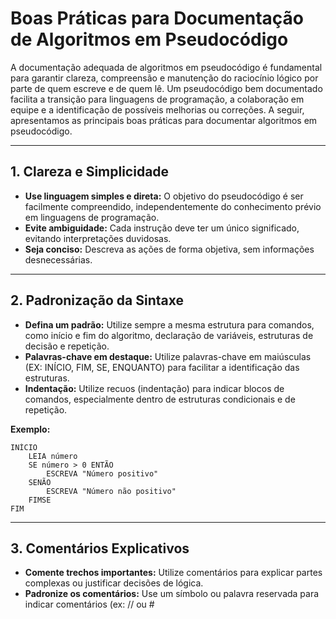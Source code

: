 
# Boas Práticas para Documentação de Algoritmos em Pseudocódigo

A documentação adequada de algoritmos em pseudocódigo é fundamental para garantir clareza, compreensão e manutenção do raciocínio lógico por parte de quem escreve e de quem lê. Um pseudocódigo bem documentado facilita a transição para linguagens de programação, a colaboração em equipe e a identificação de possíveis melhorias ou correções. A seguir, apresentamos as principais boas práticas para documentar algoritmos em pseudocódigo.

---

## 1. **Clareza e Simplicidade**

- **Use linguagem simples e direta:** O objetivo do pseudocódigo é ser facilmente compreendido, independentemente do conhecimento prévio em linguagens de programação.
- **Evite ambiguidade:** Cada instrução deve ter um único significado, evitando interpretações duvidosas.
- **Seja conciso:** Descreva as ações de forma objetiva, sem informações desnecessárias.

---

## 2. **Padronização da Sintaxe**

- **Defina um padrão:** Utilize sempre a mesma estrutura para comandos, como início e fim do algoritmo, declaração de variáveis, estruturas de decisão e repetição.
- **Palavras-chave em destaque:** Utilize palavras-chave em maiúsculas (EX: INÍCIO, FIM, SE, ENQUANTO) para facilitar a identificação das estruturas.
- **Indentação:** Utilize recuos (indentação) para indicar blocos de comandos, especialmente dentro de estruturas condicionais e de repetição.

**Exemplo:**
```plaintext
INÍCIO
    LEIA número
    SE número > 0 ENTÃO
        ESCREVA "Número positivo"
    SENÃO
        ESCREVA "Número não positivo"
    FIMSE
FIM
```

---

## 3. **Comentários Explicativos**

- **Comente trechos importantes:** Utilize comentários para explicar partes complexas ou justificar decisões de lógica.
- **Padronize os comentários:** Use um símbolo ou palavra reservada para indicar comentários (ex: // ou #